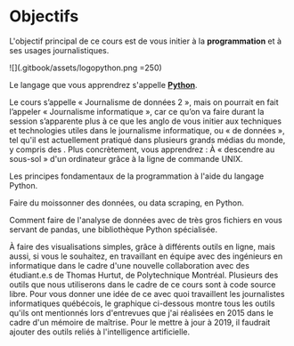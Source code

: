 # Objectifs

L'objectif principal de ce cours est de vous initier à la **programmation** et à ses usages journalistiques.

![](.gitbook/assets/logopython.png =250)

Le langage que vous apprendrez s'appelle [**Python**](https://www.python.org/).

Le cours s’appelle « Journalisme de données 2 », mais on pourrait en fait l’appeler « Journalisme informatique », car ce qu’on va faire durant la session s’apparente plus à ce que les anglo de vous initier aux techniques et technologies utiles dans le journalisme informatique, ou « de données », tel qu'il est actuellement pratiqué dans plusieurs grands médias du monde, y compris des . Plus concrètement, vous apprendrez : À « descendre au sous-sol » d'un ordinateur grâce à la ligne de commande UNIX.

Les principes fondamentaux de la programmation à l'aide du langage Python.

Faire du moissonner des données, ou data scraping, en Python.

Comment faire de l'analyse de données avec de très gros fichiers en vous servant de pandas, une bibliothèque Python spécialisée.

À faire des visualisations simples, grâce à différents outils en ligne, mais aussi, si vous le souhaitez, en travaillant en équipe avec des ingénieurs en informatique dans le cadre d'une nouvelle collaboration avec des étudiant.e.s de Thomas Hurtut, de Polytechnique Montréal. Plusieurs des outils que nous utiliserons dans le cadre de ce cours sont à code source libre. Pour vous donner une idée de ce avec quoi travaillent les journalistes informatiques québécois, le graphique ci-dessous montre tous les outils qu'ils ont mentionnés lors d'entrevues que j'ai réalisées en 2015 dans le cadre d'un mémoire de maîtrise. Pour le mettre à jour à 2019, il faudrait ajouter des outils reliés à l'intelligence artificielle.

